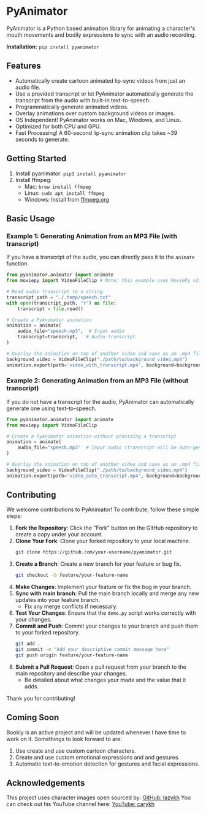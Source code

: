 
# PyAnimator
PyAnimator is a Python based animation library for animating a character's mouth movements and bodily expressions to sync with an audio recording.

**Installation:** `pip install pyanimator`

## Features
- Automatically create cartoon animated lip-sync videos from just an audio file.
- Use a provided transcript or let PyAnimator automatically generate the transcript from the audio with built-in text-to-speech.
- Programmatically generate animated videos.
- Overlay animations over custom background videos or images.
- OS Independent! PyAnimator works on Mac, Windows, and Linux.
- Optimized for both CPU and GPU.
- Fast Processing! A 60-second lip-sync animation clip takes ~39 seconds to generate.

## Getting Started 
1. Install pyanimator: `pip3 install pyanimator`
2. Install ffmpeg:
    - Mac: `brew install ffmpeg`
    - Linux: `sudo apt install ffmpeg`
    - Windows: Install from [ffmpeg.org](https://ffmpeg.org/download.html)

## Basic Usage

### Example 1: Generating Animation from an MP3 File (with transcript)
If you have a transcript of the audio, you can directly pass it to the `animate` function.

```python
from pyanimator.animator import animate
from moviepy import VideoFileClip # Note: this example uses MoviePy v2.0.0 

# Read audio transcript to a string.
transcript_path = "./.temp/speech.txt"
with open(transcript_path, "r") as file:
    transcript = file.read()

# Create a PyAnimator animation 
animation = animate(
    audio_file="speech.mp3",  # Input audio
    transcript=transcript,   # Audio transcript
)

# Overlay the animation on top of another video and save as an .mp4 file.
background_video = VideoFileClip("./path/to/background_video.mp4")
animation.export(path='video_with_transcript.mp4', background=background_video, scale=0.7)
```

### Example 2: Generating Animation from an MP3 File (without transcript)
If you do not have a transcript for the audio, PyAnimator can automatically generate one using text-to-speech.

```python
from pyanimator.animator import animate
from moviepy import VideoFileClip

# Create a PyAnimator animation without providing a transcript
animation = animate(
    audio_file="speech.mp3"  # Input audio (transcript will be auto-generated)
)

# Overlay the animation on top of another video and save as an .mp4 file.
background_video = VideoFileClip("./path/to/background_video.mp4")
animation.export(path='video_auto_transcript.mp4', background=background_video, scale=0.7)
```

## Contributing
We welcome contributions to PyAnimator! To contribute, follow these simple steps:
1. **Fork the Repository**: Click the "Fork" button on the GitHub repository to create a copy under your account.
2. **Clone Your Fork**: Clone your forked repository to your local machine.
   ```bash
   git clone https://github.com/your-username/pyanimator.git
   ```
3. **Create a Branch**: Create a new branch for your feature or bug fix.
   ```bash
   git checkout -b feature/your-feature-name
   ```
4. **Make Changes**: Implement your feature or fix the bug in your branch.
6. **Sync with main branch**: Pull the main branch locally and merge any new updates into your feature branch.
    - Fix any merge conflicts if necessary.
7. **Test Your Changes**: Ensure that the `demo.py` script works correctly with your changes.
8. **Commit and Push**: Commit your changes to your branch and push them to your forked repository.
   ```bash
   git add .
   git commit -m "Add your descriptive commit message here"
   git push origin feature/your-feature-name
   ```
9. **Submit a Pull Request**: Open a pull request from your branch to the main repository and describe your changes.
    - Be detailed about what changes your made and the value that it adds.

Thank you for contributing!

## Coming Soon
Bookly is an active project and will be updated whenever I have time to work on it. Somethings to look forward to are:
1. Use create and use custom cartoon characters.
2. Create and use custom emotional expressions and and gestures.
3. Automatic text-to-emotion detection for gestures and facial expressions.

## Acknowledgements
This project uses character images open sourced by: [GitHub: lazykh](https://github.com/carykh/lazykh)
You can check out his YouTube channel here: [YouTube: carykh](https://youtube.com/@carykh)
